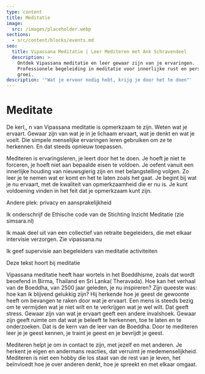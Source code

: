 ```yaml
---
type: content
title: Meditatie
image:
  src: /images/placeholder.webp
sections:
  - src/content/blocks/events.md
seo:
  title: Vipassana Meditatie | Leer Mediteren met Ank Schravendeel
  description: >-
    Ontdek Vipassana meditatie en leer gewaar zijn van je ervaringen.
    Professionele begeleiding in meditatie voor innerlijke rust en persoonlijke
    groei.
description: '"Wat je ervoor nodig hebt, krijg je door het te doen"'
---
```

# Meditate

De kerI,, n van Vipassana meditatie is opmerkzaam te zijn. Weten wat je ervaart. Gewaar zijn van wat je in je lichaam ervaart, wat je denkt en wat je voelt. Die simpele menselijke ervaringen leren gebruiken om ze te herkennen. En dat steeds opnieuw toepassen.

Mediteren is ervaringsleren, je leert door het te doen. Je hoeft je niet te forceren, je hoeft niet aan bepaalde eisen te voldoen. Je oefent vanuit een innerlijke houding van nieuwsgierig zijn en met belangstelling volgen. Zo leer je te nemen wat er komt en het te laten zoals het gaat. Je begint bij wat je nu ervaart, met de kwaliteit van opmerkzaamheid die er nu is. Je kunt voldoening vinden in het feit dat je opmerkzaam kunt zijn.

Andere plek: privacy en aansprakelijkheid

Ik onderschrijf de Ethische code van de Stichting Inzicht Meditatie (zie simsara.nl)

Ik maak deel uit van een collectief van retraite begeleiders, die met elkaar intervisie verzorgen. Zie vipassana.nu

Ik geef supervisie aan begeleiders van meditatie activiteiten

Deze tekst hoort bij meditatie

Vipassana meditatie heeft haar wortels in het Boeddhisme, zoals dat wordt beoefend in Birma, Thailand en Sri Lanka( Theravada). Hoe kan het verhaal van de Boeddha, van 2500 jaar geleden, je nu inspireren? Zijn queeste was: hoe kan ik blijvend gelukkig zijn? Hij herkende hoe je geest de gewoonte heeft om bevangen te raken door wat je ervaart. Een mens is steeds bezig om te vermijden wat je niet wilt en te verkrijgen wat je wel wilt. Dat geeft stress. Gewaar zijn van wat je ervaart geeft een andere invalshoek. Gewaar zijn geeft ruimte om dat wat je beleeft te herkennen, toe te laten en te onderzoeken. Dat is de kern van de leer van de Boeddha. Door te mediteren leer je je geest kennen, je traint je geest en je bevrijdt je geest.

Mediteren helpt je om in contact te zijn, met jezelf en met anderen. Je herkent je eigen en andermans reacties, dat verruimt je medemenselijkheid. Mediteren is niet een hobby die los staat van de rest van je leven, het beïnvloedt hoe je over anderen denkt, hoe je spreekt en met elkaar omgaat.
